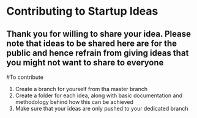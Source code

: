 # Contributing to Startup Ideas
Thank you for willing to share your idea.
__Please note that ideas to be shared here are for the public and hence refrain from giving ideas that you might not want to share to everyone__
---
#To contribute
1. Create a branch for yourself from tha master branch
2. Create a folder for each idea, along with basic documentation and methodology behind how this can be achieved
3. Make sure that your ideas are only pushed to your dedicated branch

